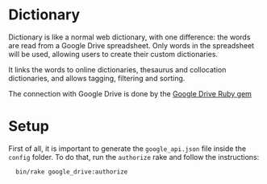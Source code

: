 # Dictionary

Dictionary is like a normal web dictionary, with one difference: the words are
read from a Google Drive spreadsheet. Only words in the spreadsheet will be used,
allowing users to create their custom dictionaries.

It links the words to online dictionaries, thesaurus and collocation dictionaries,
and allows tagging, filtering and sorting.

The connection with Google Drive is done by the [Google Drive Ruby gem](https://github.com/gimite/google-drive-ruby)

# Setup

First of all, it is important to generate the `google_api.json` file inside the
`config` folder. To do that, run the `authorize` rake and follow the instructions:

```
  bin/rake google_drive:authorize
```
